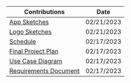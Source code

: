 | Contributions | Date |
| ------------- | ---- |
|[App Sketches](https://github.com/ACHarrison32/Software-Engineering---Lunch-Decider-App/tree/main/Documentation/Sketches/Andrew's_App_Sketches) |02/21/2023|
|[Logo Sketches](https://github.com/ACHarrison32/Software-Engineering---Lunch-Decider-App/tree/main/Documentation/Sketches/Andrew's_Logo_Sketches) |02/21/2023|
|[Schedule](https://github.com/ACHarrison32/Software-Engineering---Lunch-Decider-App/tree/main/Documentation/Schedule) |02/17/2023|
|[Final Project Plan](https://github.com/ACHarrison32/Software-Engineering---Lunch-Decider-App/tree/main/Documentation/Final_Project_Plan) |02/17/2023|
|[Use Case Diagram](https://github.com/ACHarrison32/Software-Engineering---Lunch-Decider-App/tree/main/Documentation/Use_Case_Diagram) |02/17/2023|
|[Requirements Document](https://github.com/ACHarrison32/Software-Engineering---Lunch-Decider-App/blob/main/Documentation/Req%20Doc.pdf)|02/17/2023|
